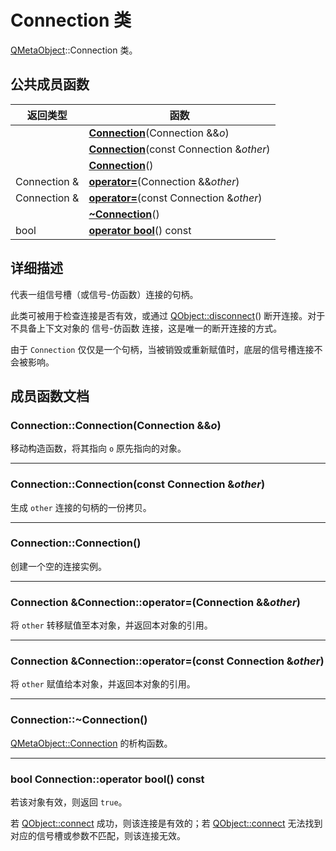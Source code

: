 # Connection 类

[QMetaObject](../../M/QMetaObject/QMetaObject.md)::Connection 类。



## 公共成员函数

| 返回类型     | 函数                                                         |
| ------------ | ------------------------------------------------------------ |
|              | **[Connection](#connectionconnectionconnection-&&o)**(Connection &&*o*) |
|              | **[Connection](#connectionconnectionconst-connection-&other)**(const Connection &*other*) |
|              | **[Connection](#connectionconnection)**()                    |
| Connection & | **[operator=](#connection-&connectionoperatorconnection-&&other)**(Connection &&*other*) |
| Connection & | **[operator=](#connection-&connectionoperatorconst-connection-&other)**(const Connection &*other*) |
|              | **[~Connection](#connection~connection)**()                  |
| bool         | **[operator bool](#bool-connectionoperator-bool-const)**() const |



## 详细描述

代表一组信号槽（或信号-仿函数）连接的句柄。

此类可被用于检查连接是否有效，或通过 [QObject::disconnect](../../O/QObject/QObject.md#static-bool-qobjectdisconnectconst-qobject-sender-const-char-signal-const-qobject-receiver-const-char-method)() 断开连接。对于不具备上下文对象的 信号-仿函数 连接，这是唯一的断开连接的方式。

由于 `Connection` 仅仅是一个句柄，当被销毁或重新赋值时，底层的信号槽连接不会被影响。



## 成员函数文档

### Connection::Connection(Connection &&*o*)

移动构造函数，将其指向 `o` 原先指向的对象。

----

### Connection::Connection(const Connection &*other*)

生成 `other` 连接的句柄的一份拷贝。

----

### Connection::Connection()

创建一个空的连接实例。

----

### Connection &Connection::operator=(Connection &&*other*)

将 `other` 转移赋值至本对象，并返回本对象的引用。

----

### Connection &Connection::operator=(const Connection &*other*)

将 `other` 赋值给本对象，并返回本对象的引用。

----

### Connection::~Connection()

[QMetaObject::Connection](../../C/Connection/Connection.md) 的析构函数。

----

### bool Connection::operator bool() const

若该对象有效，则返回 `true`。

若 [QObject::connect](../../O/QObject/QObject.md#static-qmetaobjectconnection-qobjectconnectconst-qobject-sender-const-char-signal-const-qobject-receiver-const-char-method-qtconnectiontype-type--qtautoconnection) 成功，则该连接是有效的；若 [QObject::connect](../../O/QObject/QObject.md#static-qmetaobjectconnection-qobjectconnectconst-qobject-sender-const-char-signal-const-qobject-receiver-const-char-method-qtconnectiontype-type--qtautoconnection) 无法找到对应的信号槽或参数不匹配，则该连接无效。 